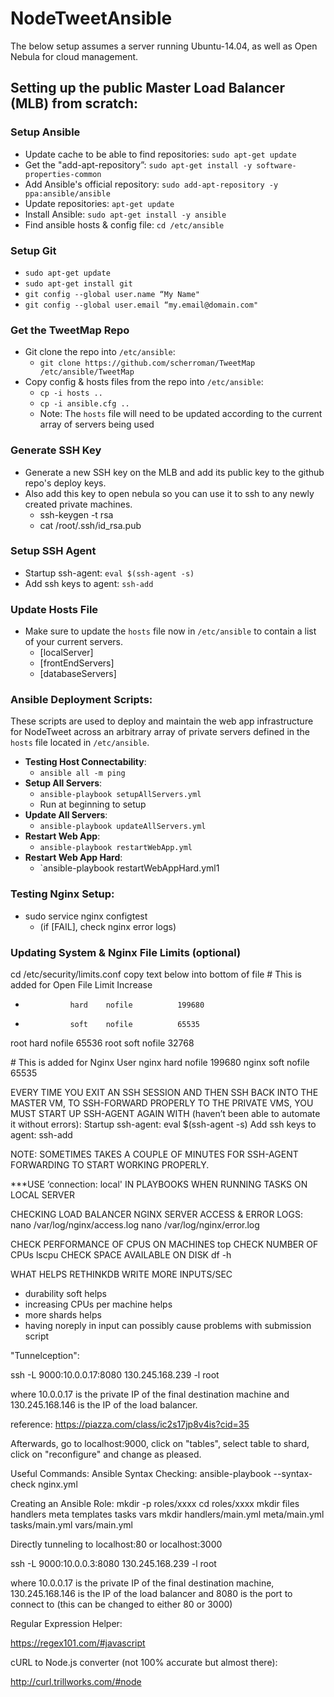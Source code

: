 # NodeTweetAnsible

The below setup assumes a server running Ubuntu-14.04, as well as Open Nebula for cloud management.

## Setting up the public Master Load Balancer (MLB) from scratch:
### Setup Ansible
- Update cache to be able to find repositories: `sudo apt-get update`
- Get the "add-apt-repository”: `sudo apt-get install -y software-properties-common`
- Add Ansible's official repository: `sudo add-apt-repository -y ppa:ansible/ansible`
- Update repositories: `apt-get update`
- Install Ansible: `sudo apt-get install -y ansible`
- Find ansible hosts & config file: `cd /etc/ansible`

### Setup Git
- `sudo apt-get update`
- `sudo apt-get install git`
- `git config --global user.name “My Name"`
- `git config --global user.email “my.email@domain.com"`

### Get the TweetMap Repo
- Git clone the repo into `/etc/ansible`:
    - `git clone https://github.com/scherroman/TweetMap /etc/ansible/TweetMap`
- Copy config & hosts files from the repo into `/etc/ansible`:
    - `cp -i hosts ..`
    - `cp -i ansible.cfg ..`
    - Note: The `hosts` file will need to be updated according to the current array of servers being used

### Generate SSH Key
- Generate a new SSH key on the MLB and add its public key to the github repo's deploy keys.
- Also add this key to open nebula so you can use it to ssh to any newly created private machines.
    - ssh-keygen -t rsa
    - cat /root/.ssh/id_rsa.pub
    
### Setup SSH Agent
- Startup ssh-agent: `eval $(ssh-agent -s)`
- Add ssh keys to agent: `ssh-add`

### Update Hosts File
- Make sure to update the `hosts` file now in `/etc/ansible` to contain a list of your current servers.
    - [localServer]
    - [frontEndServers]
    - [databaseServers]

### Ansible Deployment Scripts:
These scripts are used to deploy and maintain the web app infrastructure for NodeTweet across an arbitrary array of private servers defined in the `hosts` file located in `/etc/ansible`.
- **Testing Host Connectability**:
    - `ansible all -m ping`
- **Setup All Servers**:
    - `ansible-playbook setupAllServers.yml`
    - Run at beginning to setup 
- **Update All Servers**:
    - `ansible-playbook updateAllServers.yml`
- **Restart Web App**:
    - `ansible-playbook restartWebApp.yml`
- **Restart Web App Hard**:
    - `ansible-playbook restartWebAppHard.yml1

### Testing Nginx Setup:
- sudo service nginx configtest
    - (if [FAIL], check nginx error logs)

### Updating System & Nginx File Limits (optional)
cd /etc/security/limits.conf copy text below into bottom of file
\# This is added for Open File Limit Increase
*               hard    nofile          199680
*               soft    nofile          65535

root            hard    nofile          65536
root            soft    nofile          32768

\# This is added for Nginx User
nginx           hard    nofile          199680
nginx           soft    nofile          65535

EVERY TIME YOU EXIT AN SSH SESSION AND THEN SSH BACK INTO THE MASTER VM, TO SSH-FORWARD PROPERLY TO THE PRIVATE VMS, YOU MUST START UP SSH-AGENT AGAIN WITH (haven’t been able to automate it without errors):
Startup ssh-agent:  eval $(ssh-agent -s)
Add ssh keys to agent:  ssh-add

NOTE: SOMETIMES TAKES A COUPLE OF MINUTES FOR SSH-AGENT FORWARDING TO START WORKING PROPERLY.

***USE ‘connection: local' IN PLAYBOOKS WHEN RUNNING TASKS ON LOCAL SERVER

CHECKING LOAD BALANCER NGINX SERVER ACCESS & ERROR LOGS:
nano /var/log/nginx/access.log
nano /var/log/nginx/error.log

CHECK PERFORMANCE OF CPUS ON MACHINES
top
CHECK NUMBER OF CPUs
lscpu
CHECK SPACE AVAILABLE ON DISK
df -h

WHAT HELPS RETHINKDB WRITE MORE INPUTS/SEC
- durability soft helps
- increasing CPUs per machine helps
- more shards helps
- having noreply in input can possibly cause problems with submission script

"Tunnelception":

ssh -L 9000:10.0.0.17:8080 130.245.168.239 -l root

where 10.0.0.17 is the private IP of the final destination machine and 130.245.168.146 is the IP of the load balancer.

reference: https://piazza.com/class/ic2s17jp8v4is?cid=35

Afterwards, go to localhost:9000, click on "tables", select table to shard, click on "reconfigure" and change as pleased.

Useful Commands:
Ansible Syntax Checking: ansible-playbook --syntax-check nginx.yml

Creating an Ansible Role:
    mkdir -p roles/xxxx
   cd roles/xxxx
  mkdir files handlers meta templates tasks vars
  mkdir handlers/main.yml meta/main.yml tasks/main.yml vars/main.yml

Directly tunneling to localhost:80 or localhost:3000

ssh -L 9000:10.0.0.3:8080 130.245.168.239 -l root

where 10.0.0.17 is the private IP of the final destination machine, 130.245.168.146 is the IP of the load balancer and 8080 is the port to connect to (this can be changed to either 80 or 3000)

Regular Expression Helper:

https://regex101.com/#javascript

cURL to Node.js converter (not 100% accurate but almost there):

http://curl.trillworks.com/#node
